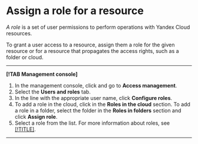 # Assign a role for a resource

_A role_ is a set of user permissions to perform operations with Yandex Cloud resources.

To grant a user access to a resource, assign them a role for the given resource or for a resource that propagates the access rights, such as a folder or cloud.

---

**[!TAB Management console]**

1. In the management console, click [](../../../_assets/ugly-sandwich.svg) and go to **Access management**.
2. Select the **Users and roles** tab.
3. In the line with the appropriate user name, click **Configure roles**.
4. To add a role in the cloud, click [](../../../_assets/plus-sign.svg) in the **Roles in the cloud** section.
To add a role in a folder, select the folder in the **Roles in folders** section and click **Assign role**.
5. Select a role from the list. For more information about roles, see [[!TITLE]](../../concepts/access-control/roles.md).

---


